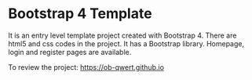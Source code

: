 # Bootstrap 4 Template

It is an entry level template project created with Bootstrap 4. There are html5 and css codes in the project. It has a Bootstrap library. Homepage, login and register pages are available.

To review the project: https://ob-qwert.github.io
